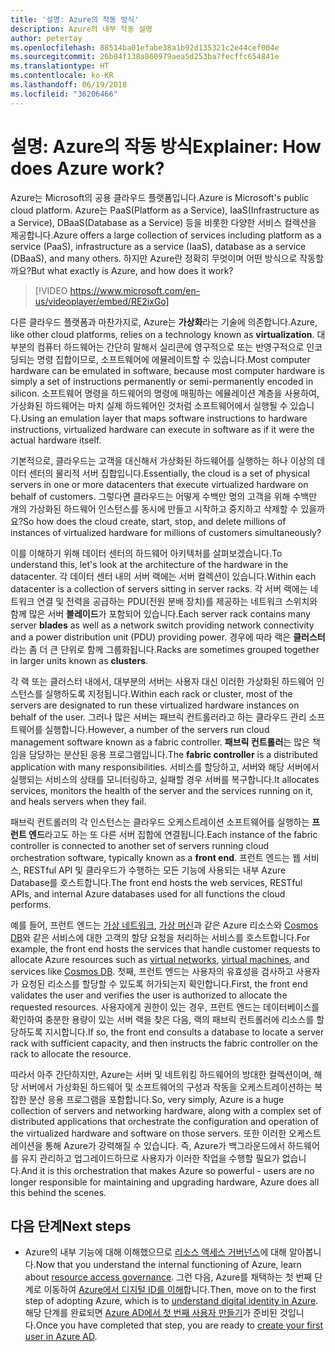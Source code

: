 ```yaml
---
title: '설명: Azure의 작동 방식'
description: Azure의 내부 작동 설명
author: petertay
ms.openlocfilehash: 88514ba01efabe38a1b92d135321c2e44cef004e
ms.sourcegitcommit: 26b04f138a860979aea5d253ba7fecffc654841e
ms.translationtype: HT
ms.contentlocale: ko-KR
ms.lasthandoff: 06/19/2018
ms.locfileid: "36206466"
---
```

# <a name="explainer-how-does-azure-work"></a><span data-ttu-id="c939f-103">설명: Azure의 작동 방식</span><span class="sxs-lookup"><span data-stu-id="c939f-103">Explainer: How does Azure work?</span></span>

<span data-ttu-id="c939f-104">Azure는 Microsoft의 공용 클라우드 플랫폼입니다.</span><span class="sxs-lookup"><span data-stu-id="c939f-104">Azure is Microsoft's public cloud platform.</span></span> <span data-ttu-id="c939f-105">Azure는 PaaS(Platform as a Service), IaaS(Infrastructure as a Service), DBaaS(Database as a Service) 등을 비롯한 다양한 서비스 컬렉션을 제공합니다.</span><span class="sxs-lookup"><span data-stu-id="c939f-105">Azure offers a large collection of services including platform as a service (PaaS), infrastructure as a service (IaaS), database as a service (DBaaS), and many others.</span></span> <span data-ttu-id="c939f-106">하지만 Azure란 정확히 무엇이며 어떤 방식으로 작동할까요?</span><span class="sxs-lookup"><span data-stu-id="c939f-106">But what exactly is Azure, and how does it work?</span></span>

> [!VIDEO https://www.microsoft.com/en-us/videoplayer/embed/RE2ixGo] 

<span data-ttu-id="c939f-107">다른 클라우드 플랫폼과 마찬가지로, Azure는 **가상화**라는 기술에 의존합니다.</span><span class="sxs-lookup"><span data-stu-id="c939f-107">Azure, like other cloud platforms, relies on a technology known as **virtualization**.</span></span> <span data-ttu-id="c939f-108">대부분의 컴퓨터 하드웨어는 간단히 말해서 실리콘에 영구적으로 또는 반영구적으로 인코딩되는 명령 집합이므로, 소프트웨어에 에뮬레이트할 수 있습니다.</span><span class="sxs-lookup"><span data-stu-id="c939f-108">Most computer hardware can be emulated in software, because most computer hardware is simply a set of instructions permanently or semi-permanently encoded in silicon.</span></span> <span data-ttu-id="c939f-109">소프트웨어 명령을 하드웨어의 명령에 매핑하는 에뮬레이션 계층을 사용하여, 가상화된 하드웨어는 마치 실제 하드웨어인 것처럼 소프트웨어에서 실행될 수 있습니다.</span><span class="sxs-lookup"><span data-stu-id="c939f-109">Using an emulation layer that maps software instructions to hardware instructions, virtualized hardware can execute in software as if it were the actual hardware itself.</span></span>

<span data-ttu-id="c939f-110">기본적으로, 클라우드는 고객을 대신해서 가상화된 하드웨어를 실행하는 하나 이상의 데이터 센터의 물리적 서버 집합입니다.</span><span class="sxs-lookup"><span data-stu-id="c939f-110">Essentially, the cloud is a set of physical servers in one or more datacenters that execute virtualized hardware on behalf of customers.</span></span> <span data-ttu-id="c939f-111">그렇다면 클라우드는 어떻게 수백만 명의 고객을 위해 수백만 개의 가상화된 하드웨어 인스턴스를 동시에 만들고 시작하고 중지하고 삭제할 수 있을까요?</span><span class="sxs-lookup"><span data-stu-id="c939f-111">So how does the cloud create, start, stop, and delete millions of instances of virtualized hardware for millions of customers simultaneously?</span></span>

<span data-ttu-id="c939f-112">이를 이해하기 위해 데이터 센터의 하드웨어 아키텍처를 살펴보겠습니다.</span><span class="sxs-lookup"><span data-stu-id="c939f-112">To understand this, let's look at the architecture of the hardware in the datacenter.</span></span>  <span data-ttu-id="c939f-113">각 데이터 센터 내의 서버 랙에는 서버 컬렉션이 있습니다.</span><span class="sxs-lookup"><span data-stu-id="c939f-113">Within each datacenter is a collection of servers sitting in server racks.</span></span> <span data-ttu-id="c939f-114">각 서버 랙에는 네트워크 연결 및 전력을 공급하는 PDU(전원 분배 장치)를 제공하는 네트워크 스위치와 함께 많은 서버 **블레이드**가 포함되어 있습니다.</span><span class="sxs-lookup"><span data-stu-id="c939f-114">Each server rack contains many server **blades** as well as a network switch providing network connectivity and a power distribution unit (PDU) providing power.</span></span> <span data-ttu-id="c939f-115">경우에 따라 랙은 **클러스터**라는 좀 더 큰 단위로 함께 그룹화됩니다.</span><span class="sxs-lookup"><span data-stu-id="c939f-115">Racks are sometimes grouped together in larger units known as **clusters**.</span></span> 

<span data-ttu-id="c939f-116">각 랙 또는 클러스터 내에서, 대부분의 서버는 사용자 대신 이러한 가상화된 하드웨어 인스턴스를 실행하도록 지정됩니다.</span><span class="sxs-lookup"><span data-stu-id="c939f-116">Within each rack or cluster, most of the servers are designated to run these virtualized hardware instances on behalf of the user.</span></span> <span data-ttu-id="c939f-117">그러나 많은 서버는 패브릭 컨트롤러라고 하는 클라우드 관리 소프트웨어를 실행합니다.</span><span class="sxs-lookup"><span data-stu-id="c939f-117">However, a number of the servers run cloud management software known as a fabric controller.</span></span> <span data-ttu-id="c939f-118">**패브릭 컨트롤러**는 많은 책임을 담당하는 분산된 응용 프로그램입니다.</span><span class="sxs-lookup"><span data-stu-id="c939f-118">The **fabric controller** is a distributed application with many responsibilities.</span></span> <span data-ttu-id="c939f-119">서비스를 할당하고, 서버와 해당 서버에서 실행되는 서비스의 상태를 모니터링하고, 실패할 경우 서버를 복구합니다.</span><span class="sxs-lookup"><span data-stu-id="c939f-119">It allocates services, monitors the health of the server and the services running on it, and heals servers when they fail.</span></span>

<span data-ttu-id="c939f-120">패브릭 컨트롤러의 각 인스턴스는 클라우드 오케스트레이션 소프트웨어를 실행하는 **프런트 엔드**라고도 하는 또 다른 서버 집합에 연결됩니다.</span><span class="sxs-lookup"><span data-stu-id="c939f-120">Each instance of the fabric controller is connected to another set of servers running cloud orchestration software, typically known as a **front end**.</span></span> <span data-ttu-id="c939f-121">프런트 엔드는 웹 서비스, RESTful API 및 클라우드가 수행하는 모든 기능에 사용되는 내부 Azure Database를 호스트합니다.</span><span class="sxs-lookup"><span data-stu-id="c939f-121">The front end hosts the web services, RESTful APIs, and internal Azure databases used for all functions the cloud performs.</span></span> 

<span data-ttu-id="c939f-122">예를 들어, 프런트 엔드는 [가상 네트워크][vnet], [가상 머신][vms]과 같은 Azure 리소스와 [Cosmos DB][cosmosdb]와 같은 서비스에 대한 고객의 할당 요청을 처리하는 서비스를 호스트합니다.</span><span class="sxs-lookup"><span data-stu-id="c939f-122">For example, the front end hosts the services that handle customer requests to allocate Azure resources such as [virtual networks][vnet], [virtual machines][vms], and services like [Cosmos DB][cosmosdb].</span></span> <span data-ttu-id="c939f-123">첫째, 프런트 엔드는 사용자의 유효성을 검사하고 사용자가 요청된 리소스를 할당할 수 있도록 허가되는지 확인합니다.</span><span class="sxs-lookup"><span data-stu-id="c939f-123">First, the front end validates the user and verifies the user is authorized to allocate the requested resources.</span></span> <span data-ttu-id="c939f-124">사용자에게 권한이 있는 경우, 프런트 엔드는 데이터베이스를 확인하여 충분한 용량이 있는 서버 랙을 찾은 다음, 랙의 패브릭 컨트롤러에 리소스를 할당하도록 지시합니다.</span><span class="sxs-lookup"><span data-stu-id="c939f-124">If so, the front end consults a database to locate a server rack with sufficient capacity, and then instructs the fabric controller on the rack to allocate the resource.</span></span>

<span data-ttu-id="c939f-125">따라서 아주 간단하지만, Azure는 서버 및 네트워킹 하드웨어의 방대한 컬렉션이며, 해당 서버에서 가상화된 하드웨어 및 소프트웨어의 구성과 작동을 오케스트레이션하는 복잡한 분산 응용 프로그램을 포함합니다.</span><span class="sxs-lookup"><span data-stu-id="c939f-125">So, very simply, Azure is a huge collection of servers and networking hardware, along with a complex set of distributed applications that orchestrate the configuration and operation of the virtualized hardware and software on those servers.</span></span> <span data-ttu-id="c939f-126">또한 이러한 오케스트레이션을 통해 Azure가 강력해질 수 있습니다. 즉, Azure가 백그라운드에서 하드웨어를 유지 관리하고 업그레이드하므로 사용자가 이러한 작업을 수행할 필요가 없습니다.</span><span class="sxs-lookup"><span data-stu-id="c939f-126">And it is this orchestration that makes Azure so powerful - users are no longer responsible for maintaining and upgrading hardware, Azure does all this behind the scenes.</span></span> 

## <a name="next-steps"></a><span data-ttu-id="c939f-127">다음 단계</span><span class="sxs-lookup"><span data-stu-id="c939f-127">Next steps</span></span>

* <span data-ttu-id="c939f-128">Azure의 내부 기능에 대해 이해했으므로 [리소스 액세스 거버넌스](governance-explainer.md)에 대해 알아봅니다.</span><span class="sxs-lookup"><span data-stu-id="c939f-128">Now that you understand the internal functioning of Azure, learn about [resource access governance](governance-explainer.md).</span></span> <span data-ttu-id="c939f-129">그런 다음, Azure를 채택하는 첫 번째 단계로 이동하여 [Azure에서 디지털 ID를 이해](tenant-explainer.md)합니다.</span><span class="sxs-lookup"><span data-stu-id="c939f-129">Then, move on to the first step of adopting Azure, which is to [understand digital identity in Azure](tenant-explainer.md).</span></span> <span data-ttu-id="c939f-130">해당 단계를 완료되면 [Azure AD에서 첫 번째 사용자 만들기][docs-add-users-to-aad]가 준비된 것입니다.</span><span class="sxs-lookup"><span data-stu-id="c939f-130">Once you have completed that step, you are ready to [create your first user in Azure AD][docs-add-users-to-aad].</span></span>

<!-- Links -->

[cosmosdb]: /azure/cosmos-db/introduction
[docs-add-users-to-aad]: /azure/active-directory/add-users-azure-active-directory?toc=/azure/architecture/cloud-adoption-guide/toc.json
[vms]: /azure/virtual-machines/
[vnet]: /azure/virtual-network/virtual-networks-overview
